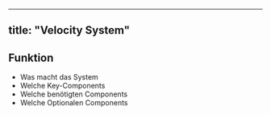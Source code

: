 ---
title: "Velocity System"
 ---

## Funktion
- Was macht das System
- Welche Key-Components
- Welche benötigten Components
- Welche Optionalen Components